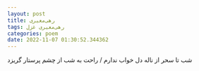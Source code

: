 ```yaml
---
layout: post
title: رهی‌معیری
tags: رهی‌معیری غزل
categories: poem
date: 2022-11-07 01:30:52.344362
---
```


شب تا سحر از ناله دل خواب ندارم / راحت به شب از چشم پرستار گریزد